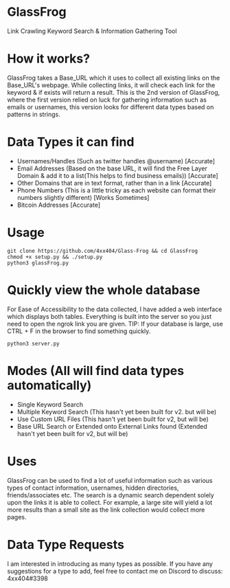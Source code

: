 # GlassFrog  
Link Crawling Keyword Search & Information Gathering Tool  
  
# How it works?  
GlassFrog takes a Base_URL which it uses to collect all existing links on the Base_URL's webpage. While collecting links, it will check each link for the keyword & if exists will return a result. This is the 2nd version of GlassFrog, where the first version relied on luck for gathering information such as emails or usernames, this version looks for different data types based on patterns in strings.  

# Data Types it can find
* Usernames/Handles (Such as twitter handles @username) [Accurate]
* Email Addresses (Based on the base URL, it will find the Free Layer Domain & add it to a list(This helps to find business emails)) [Accurate]
* Other Domains that are in text format, rather than in a link [Accurate]
* Phone Numbers (This is a little tricky as each website can format their numbers slightly different) [Works Sometimes]
* Bitcoin Addresses [Accurate]
  
# Usage  
  
```
git clone https://github.com/4xx404/Glass-Frog && cd GlassFrog
chmod +x setup.py && ./setup.py
python3 glassFrog.py
```
  
# Quickly view the whole database
For Ease of Accessibility to the data collected, I have added a web interface which displays both tables. Everything is built into the server so you just need to open the ngrok link you are given. TIP: If your database is large, use CTRL + F in the browser to find something quickly.  
```
python3 server.py
```
  
# Modes (All will find data types automatically)
* Single Keyword Search
* Multiple Keyword Search (This hasn't yet been built for v2. but will be)
* Use Custom URL Files (This hasn't yet been built for v2, but will be)
* Base URL Search or Extended onto External Links found (Extended hasn't yet been built for v2, but will be)
  
# Uses  
GlassFrog can be used to find a lot of useful information such as various types of contact information, usernames, hidden directories, friends/associates etc. The search is a dynamic search dependent solely upon the links it is able to collect. For example, a large site will yield a lot more results than a small site as the link collection would collect more pages.  
  
# Data Type Requests  
I am interested in introducing as many types as possible. If you have any suggestions for a type to add, feel free to contact me on Discord to discuss: 4xx404#3398  
